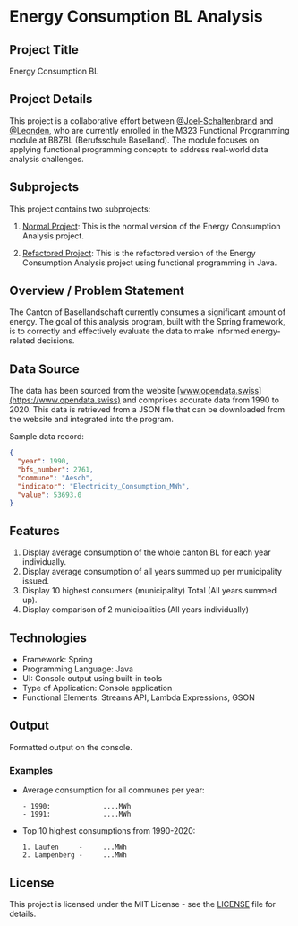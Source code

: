 # Energy Consumption BL Analysis

## Project Title

Energy Consumption BL

## Project Details

This project is a collaborative effort between [@Joel-Schaltenbrand](https://github.com/Joel-Schaltenbrand) and [@Leonden](https://github.com/Leonden), who are currently enrolled in the M323 Functional Programming module at BBZBL (Berufsschule Baselland). The module focuses on applying functional programming concepts to address real-world data analysis challenges.

## Subprojects

This project contains two subprojects:

1. [Normal Project](/v1.0/README.md): This is the normal version of the Energy Consumption Analysis project.

2. [Refactored Project](/v2.0/README.md): This is the refactored version of the Energy Consumption Analysis project using functional programming in Java.

## Overview / Problem Statement

The Canton of Basellandschaft currently consumes a significant amount of energy. The goal of this analysis program, built with the Spring framework, is to correctly and effectively evaluate the data to make informed energy-related decisions.

## Data Source

The data has been sourced from the website [www.opendata.swiss](https://www.opendata.swiss) and comprises accurate data from 1990 to 2020. This data is retrieved from a JSON file that can be downloaded from the website and integrated into the program.

Sample data record:

```json
{
  "year": 1990,
  "bfs_number": 2761,
  "commune": "Aesch",
  "indicator": "Electricity_Consumption_MWh",
  "value": 53693.0
}
```

## Features

1. Display average consumption of the whole canton BL for each year individually.
2. Display average consumption of all years summed up per municipality issued.
3. Display 10 highest consumers (municipality) Total (All years summed up).
4. Display comparison of 2 municipalities (All years individually)

## Technologies

- Framework: Spring
- Programming Language: Java
- UI: Console output using built-in tools
- Type of Application: Console application
- Functional Elements: Streams API, Lambda Expressions, GSON

## Output

Formatted output on the console.

### Examples

- Average consumption for all communes per year:
  ```
  - 1990:             ....MWh
  - 1991:             ....MWh
  ```
- Top 10 highest consumptions from 1990-2020:
  ```
  1. Laufen     -     ...MWh
  2. Lampenberg -     ...MWh
  ```

## License

This project is licensed under the MIT License - see the [LICENSE](LICENSE) file for details.
